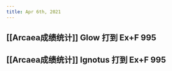 ```yaml
---
title: Apr 6th, 2021
---
```


## [[Arcaea成绩统计]] Glow 打到 Ex+F 995
## [[Arcaea成绩统计]] Ignotus 打到 Ex+F 995
